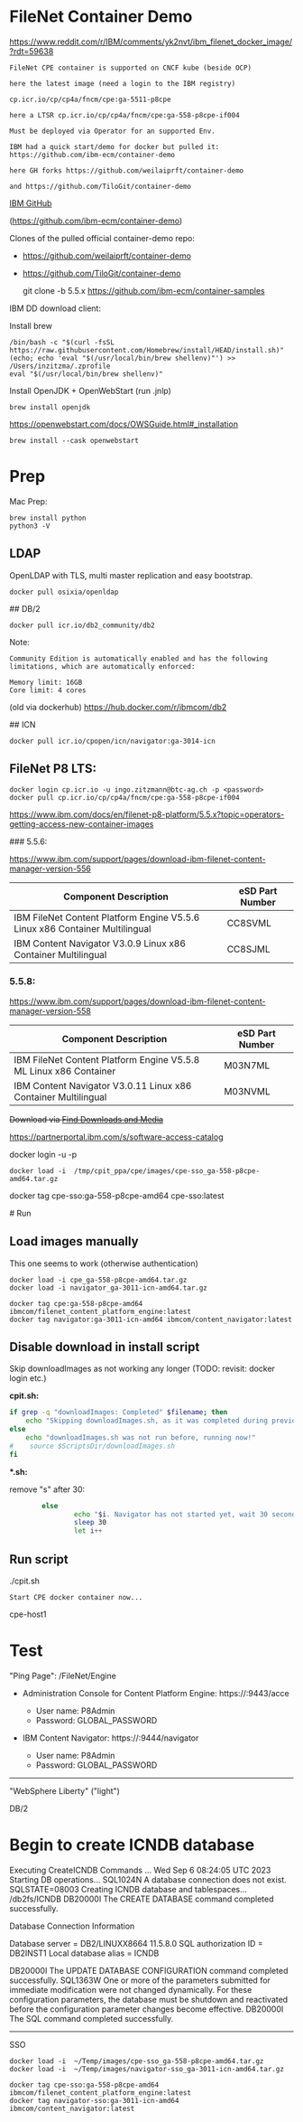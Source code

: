 FileNet Container Demo
===

https://www.reddit.com/r/IBM/comments/yk2nvt/ibm_filenet_docker_image/?rdt=59638

```
FileNet CPE container is supported on CNCF kube (beside OCP)

here the latest image (need a login to the IBM registry)

cp.icr.io/cp/cp4a/fncm/cpe:ga-5511-p8cpe

here a LTSR cp.icr.io/cp/cp4a/fncm/cpe:ga-558-p8cpe-if004

Must be deployed via Operator for an supported Env.

IBM had a quick start/demo for docker but pulled it: https://github.com/ibm-ecm/container-demo

here GH forks https://github.com/weilaiprft/container-demo

and https://github.com/TiloGit/container-demo
```


[IBM GitHub](https://github.com/ibm-ecm)

(https://github.com/ibm-ecm/container-demo)


Clones of the pulled official container-demo repo:

* https://github.com/weilaiprft/container-demo
* https://github.com/TiloGit/container-demo


    git clone -b 5.5.x https://github.com/ibm-ecm/container-samples


IBM DD download client:

Install brew

    /bin/bash -c "$(curl -fsSL https://raw.githubusercontent.com/Homebrew/install/HEAD/install.sh)"
    (echo; echo 'eval "$(/usr/local/bin/brew shellenv)"') >> /Users/inzitzma/.zprofile
    eval "$(/usr/local/bin/brew shellenv)"

Install OpenJDK + OpenWebStart (run .jnlp)

    brew install openjdk

https://openwebstart.com/docs/OWSGuide.html#_installation

    brew install --cask openwebstart




# Prep

Mac Prep:

    brew install python
    python3 -V


## LDAP
OpenLDAP with TLS, multi master replication and easy bootstrap.

    docker pull osixia/openldap

## DB/2

    docker pull icr.io/db2_community/db2 

Note:

    Community Edition is automatically enabled and has the following limitations, which are automatically enforced:

    Memory limit: 16GB
    Core limit: 4 cores


(old via dockerhub) https://hub.docker.com/r/ibmcom/db2




## ICN

    docker pull icr.io/cpopen/icn/navigator:ga-3014-icn


## FileNet P8 LTS:

    docker login cp.icr.io -u ingo.zitzmann@btc-ag.ch -p <password>
    docker pull cp.icr.io/cp/cp4a/fncm/cpe:ga-558-p8cpe-if004



https://www.ibm.com/docs/en/filenet-p8-platform/5.5.x?topic=operators-getting-access-new-container-images

### 5.5.6:

https://www.ibm.com/support/pages/download-ibm-filenet-content-manager-version-556

|Component Description|eSD Part Number|
|---|---|
IBM FileNet Content Platform Engine V5.5.6 Linux x86 Container Multilingual|CC8SVML
IBM Content Navigator V3.0.9 Linux x86 Container Multilingual|CC8SJML

### 5.5.8:

https://www.ibm.com/support/pages/download-ibm-filenet-content-manager-version-558

|Component Description|eSD Part Number|
|---|---|
IBM FileNet Content Platform Engine V5.5.8 ML Linux x86 Container|M03N7ML
IBM Content Navigator V3.0.11 Linux x86 Container Multilingual|M03NVML

~~Download via [Find Downloads and Media](http://www.ibm.com/software/howtobuy/passportadvantage/pao_customers.htm)~~

https://partnerportal.ibm.com/s/software-access-catalog



docker login <registry url> -u <ADMINISTRATOR> -p <password>





    docker load -i  /tmp/cpit_ppa/cpe/images/cpe-sso_ga-558-p8cpe-amd64.tar.gz 
    

docker tag cpe-sso:ga-558-p8cpe-amd64 cpe-sso:latest

# Run

## Load images manually

This one seems to work (otherwise authentication)

    docker load -i cpe_ga-558-p8cpe-amd64.tar.gz
    docker load -i navigator_ga-3011-icn-amd64.tar.gz

    docker tag cpe:ga-558-p8cpe-amd64 ibmcom/filenet_content_platform_engine:latest
    docker tag navigator:ga-3011-icn-amd64 ibmcom/content_navigator:latest

## Disable download in install script

Skip downloadImages as not working any longer (TODO: revisit: docker login etc.)

__cpit.sh:__

```sh
if grep -q "downloadImages: Completed" $filename; then
    echo "Skipping downloadImages.sh, as it was completed during previous execution!"
else
    echo "downloadImages.sh was not run before, running now!"
#    source $ScriptsDir/downloadImages.sh
fi
```

__*.sh:__

remove "s" after 30:

```sh
        else
                echo "$i. Navigator has not started yet, wait 30 seconds and try again...."
                sleep 30
                let i++
```


## Run script


./cpit.sh

```Start CPE docker container now...```


cpe-host1



# Test

"Ping Page":
<server>/FileNet/Engine


- Administration Console for Content Platform Engine: https://<hostname>:9443/acce
	- User name: P8Admin
	- Password: GLOBAL_PASSWORD

- IBM Content Navigator: https://<hostname>:9444/navigator
	- User name: P8Admin
	- Password: GLOBAL_PASSWORD


---

"WebSphere Liberty" ("light")



DB/2


Begin to create ICNDB database
==========================================
Executing CreateICNDB Commands ...
Wed Sep  6 08:24:05 UTC 2023
Starting DB operations...
SQL1024N  A database connection does not exist.  SQLSTATE=08003
Creating ICNDB database and tablespaces...
/db2fs/ICNDB
DB20000I  The CREATE DATABASE command completed successfully.

   Database Connection Information

 Database server        = DB2/LINUXX8664 11.5.8.0
 SQL authorization ID   = DB2INST1
 Local database alias   = ICNDB

DB20000I  The UPDATE DATABASE CONFIGURATION command completed successfully.
SQL1363W  One or more of the parameters submitted for immediate modification
were not changed dynamically. For these configuration parameters, the database
must be shutdown and reactivated before the configuration parameter changes
become effective.
DB20000I  The SQL command completed successfully.

---

SSO

    docker load -i  ~/Temp/images/cpe-sso_ga-558-p8cpe-amd64.tar.gz
    docker load -i  ~/Temp/images/navigator-sso_ga-3011-icn-amd64.tar.gz

    docker tag cpe-sso:ga-558-p8cpe-amd64 ibmcom/filenet_content_platform_engine:latest
    docker tag navigator-sso:ga-3011-icn-amd64 ibmcom/content_navigator:latest

